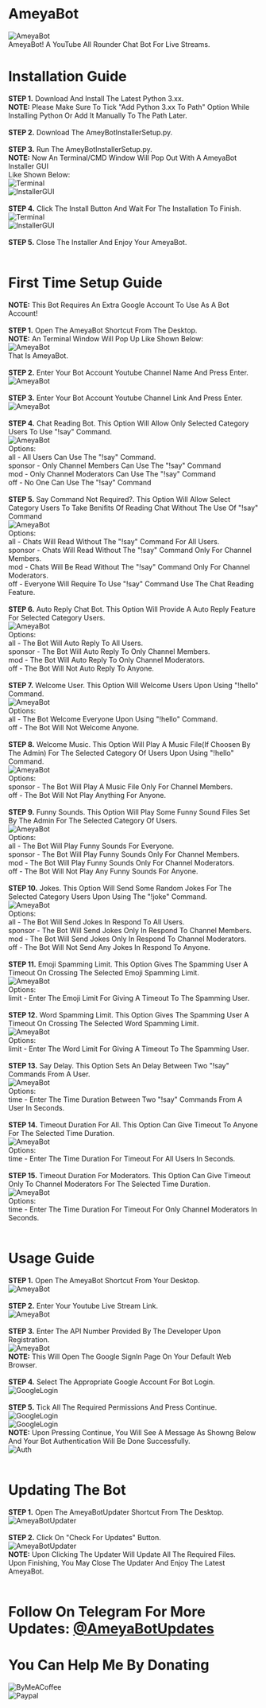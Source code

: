 # AmeyaBot
![AmeyaBot](https://github.com/AmeyaGurjar/AmeyBotAssets/raw/main/ameyBotUpdater.png)<br>
AmeyaBot! A YouTube All Rounder Chat Bot For Live Streams.<br>
# Installation Guide
**STEP 1.** Download And Install The Latest Python 3.xx.<br>
**NOTE:** Please Make Sure To Tick "Add Python 3.xx To Path" Option While Installing Python Or Add It Manually To The Path Later.<br><br>
**STEP 2.** Download The AmeyBotInstallerSetup.py.<br><br>
**STEP 3.** Run The AmeyBotInstallerSetup.py.<br>
**NOTE:** Now An Terminal/CMD Window Will Pop Out With A AmeyaBot Installer GUI<br>
Like Shown Below:<br>
![Terminal](https://github.com/AmeyaGurjar/AmeyBotAssets/raw/main/images/image.png)<br>
![InstallerGUI](https://github.com/AmeyaGurjar/AmeyBotAssets/raw/main/images/image-1.png)<br><br>
**STEP 4.** Click The Install Button And Wait For The Installation To Finish.<br>
![Terminal](https://github.com/AmeyaGurjar/AmeyBotAssets/raw/main/images/image-2.png)<br>
![InstallerGUI](https://github.com/AmeyaGurjar/AmeyBotAssets/raw/main/images/image-3.png)<br><br>
**STEP 5.** Close The Installer And Enjoy Your AmeyaBot.<br><br>
# First Time Setup Guide
**NOTE:** This Bot Requires An Extra Google Account To Use As A Bot Account!<br><br>
**STEP 1.** Open The AmeyaBot Shortcut From The Desktop.<br>
**NOTE:** An Terminal Window Will Pop Up Like Shown Below:<br>
![AmeyaBot](https://github.com/AmeyaGurjar/AmeyBotAssets/raw/main/images/image-6.png)<br>
That Is AmeyaBot. <br><br>
**STEP 2.** Enter Your Bot Account Youtube Channel Name And Press Enter.<br>
![AmeyaBot](https://github.com/AmeyaGurjar/AmeyBotAssets/raw/main/images/image-62.png)<br><br>
**STEP 3.** Enter Your Bot Account Youtube Channel Link And Press Enter.<br>
![AmeyaBot](https://github.com/AmeyaGurjar/AmeyBotAssets/raw/main/images/image-7.png)<br><br>
**STEP 4.** Chat Reading Bot. This Option Will Allow Only Selected Category Users To Use "!say" Command.<br>
![AmeyaBot](https://github.com/AmeyaGurjar/AmeyBotAssets/raw/main/images/image-8.png)<br>
Options:<br>
all - All Users Can Use The "!say" Command.<br>
sponsor - Only Channel Members Can Use The "!say" Command<br>
mod - Only Channel Moderators Can Use The "!say" Command<br>
off - No One Can Use The "!say" Command<br><br>
**STEP 5.** Say Command Not Required?. This Option Will Allow Select Category Users To Take Benifits Of Reading Chat Without The Use Of "!say" Command<br>
![AmeyaBot](https://github.com/AmeyaGurjar/AmeyBotAssets/raw/main/images/image-9.png)<br>
Options:<br>
all - Chats Will Read Without The "!say" Command For All Users.<br>
sponsor - Chats Will Read Without The "!say" Command Only For Channel Members.<br>
mod - Chats Will Be Read Without The "!say" Command Only For Channel Moderators.<br>
off - Everyone Will Require To Use "!say" Command Use The Chat Reading Feature.<br><br>
**STEP 6.** Auto Reply Chat Bot. This Option Will Provide A Auto Reply Feature For Selected Category Users.<br>
![AmeyaBot](https://github.com/AmeyaGurjar/AmeyBotAssets/raw/main/images/image-10.png)<br>
Options: <br>
all - The Bot Will Auto Reply To All Users.<br>
sponsor - The Bot Will Auto Reply To Only Channel Members.<br>
mod - The Bot Will Auto Reply To Only Channel Moderators.<br>
off - The Bot Will Not Auto Reply To Anyone.<br><br>
**STEP 7.** Welcome User. This Option Will Welcome Users Upon Using "!hello" Command.<br>
![AmeyaBot](https://github.com/AmeyaGurjar/AmeyBotAssets/raw/main/images/image-17.png)<br>
Options:<br>
all - The Bot Welcome Everyone Upon Using "!hello" Command.<br>
off - The Bot Will Not Welcome Anyone.<br><br>
**STEP 8.** Welcome Music. This Option Will Play A Music File(If Choosen By The Admin) For The Selected Category Of Users Upon Using "!hello" Command.<br>
![AmeyaBot](https://github.com/AmeyaGurjar/AmeyBotAssets/raw/main/images/image-15.png)<br>
Options: <br>
sponsor - The Bot Will Play A Music File Only For Channel Members.<br>
off - The Bot Will Not Play Anything For Anyone.<br><br>
**STEP 9.** Funny Sounds. This Option Will Play Some Funny Sound Files Set By The Admin For The Selected Category Of Users.<br>
![AmeyaBot](https://github.com/AmeyaGurjar/AmeyBotAssets/raw/main/images/image-16.png)<br>
Options:<br>
all - The Bot Will Play Funny Sounds For Everyone.<br>
sponsor - The Bot Will Play Funny Sounds Only For Channel Members.<br>
mod - The Bot Will Play Funny Sounds Only For Channel Moderators.<br>
off - The Bot Will Not Play Any Funny Sounds For Anyone.<br><br>
**STEP 10.** Jokes. This Option Will Send Some Random Jokes For The Selected Category Users Upon Using The "!joke" Command.<br>
![AmeyaBot](https://github.com/AmeyaGurjar/AmeyBotAssets/raw/main/images/image-18.png)<br>
Options:<br>
all - The Bot Will Send Jokes In Respond To All Users.<br>
sponsor - The Bot Will Send Jokes Only In Respond To Channel Members.<br>
mod - The Bot Will Send Jokes Only In Respond To Channel Moderators.<br>
off - The Bot Will Not Send Any Jokes In Respond To Anyone.<br><br>
**STEP 11.** Emoji Spamming Limit. This Option Gives The Spamming User A Timeout On Crossing The Selected Emoji Spamming Limit.<br>
![AmeyaBot](https://github.com/AmeyaGurjar/AmeyBotAssets/raw/main/images/image-19.png)<br>
Options:<br>
limit - Enter The Emoji Limit For Giving A Timeout To The Spamming User.<br><br>
**STEP 12.** Word Spamming Limit. This Option Gives The Spamming User A Timeout On Crossing The Selected Word Spamming Limit.<br>
![AmeyaBot](https://github.com/AmeyaGurjar/AmeyBotAssets/raw/main/images/image-11.png)<br>
Options:<br>
limit - Enter The Word Limit For Giving A Timeout To The Spamming User.<br><br>
**STEP 13.** Say Delay. This Option Sets An Delay Between Two "!say" Commands From A User.<br>
![AmeyaBot](https://github.com/AmeyaGurjar/AmeyBotAssets/raw/main/images/image-21.png)<br>
Options:<br>
time - Enter The Time Duration Between Two "!say" Commands From A User In Seconds.<br><br>
**STEP 14.** Timeout Duration For All. This Option Can Give Timeout To Anyone For The Selected Time Duration.<br>
![AmeyaBot](https://github.com/AmeyaGurjar/AmeyBotAssets/raw/main/images/image-20.png)<br>
Options:<br>
time - Enter The Time Duration For Timeout For All Users In Seconds.<br><br>
**STEP 15.** Timeout Duration For Moderators. This Option Can Give Timeout Only To Channel Moderators For The Selected Time Duration.<br>
![AmeyaBot](https://github.com/AmeyaGurjar/AmeyBotAssets/raw/main/images/image-24.png)<br>
Options:<br>
time - Enter The Time Duration For Timeout For Only Channel Moderators In Seconds.<br><br>
# Usage Guide
**STEP 1.** Open The AmeyaBot Shortcut From Your Desktop.<br>
![AmeyaBot](https://github.com/AmeyaGurjar/AmeyBotAssets/raw/main/images/image-12.png)<br><br>
**STEP 2.** Enter Your Youtube Live Stream Link.<br>
![AmeyaBot](https://github.com/AmeyaGurjar/AmeyBotAssets/raw/main/images/image-14.png)<br><br>
**STEP 3.** Enter The API Number Provided By The Developer Upon Registration.<br>
![AmeyaBot](https://github.com/AmeyaGurjar/AmeyBotAssets/raw/main/images/image-28.png)<br>
**NOTE:** This Will Open The Google SignIn Page On Your Default Web Browser.<br><br>
**STEP 4.** Select The Appropriate Google Account For Bot Login.<br>
![GoogleLogin](https://github.com/AmeyaGurjar/AmeyBotAssets/raw/main/images/image-23.png)<br><br>
**STEP 5.** Tick All The Required Permissions And Press Continue.<br>
![GoogleLogin](https://github.com/AmeyaGurjar/AmeyBotAssets/raw/main/images/image-22.png)<br>
![GoogleLogin](https://github.com/AmeyaGurjar/AmeyBotAssets/raw/main/images/image-26.png)<br>
**NOTE:** Upon Pressing Continue, You Will See A Message As Showng Below And Your Bot Authentication Will Be Done Successfully.<br>
![Auth](https://github.com/AmeyaGurjar/AmeyBotAssets/raw/main/images/image-34.png)<br><br>
# Updating The Bot
**STEP 1.** Open The AmeyaBotUpdater Shortcut From The Desktop.<br>
![AmeyaBotUpdater](https://github.com/AmeyaGurjar/AmeyBotAssets/raw/main/images/image-4.png)<br><br>
**STEP 2.** Click On "Check For Updates" Button.<br>
![AmeyaBotUpdater](https://github.com/AmeyaGurjar/AmeyBotAssets/raw/main/images/image-5.png)<br>
**NOTE:** Upon Clicking The Updater Will Update All The Required Files.<br>
Upon Finishing, You May Close The Updater And Enjoy The Latest AmeyaBot.<br><br>
# Follow On Telegram For More Updates: [@AmeyaBotUpdates](https://t.me/AmeyaBotUpdates)
# You Can Help Me By Donating
![[ByMeACoffee](https://github.com/AmeyaGurjar/AmeyBotAssets/raw/main/images/coffee.png)](https://www.buymeacoffee.com/amey992004)<br>
![[Paypal](https://github.com/AmeyaGurjar/AmeyBotAssets/raw/main/images/paypal.png)](https://www.paypal.me/AmeyMeow)<br>
